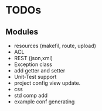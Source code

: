 # TODOs

## Modules

* resources (makefil, route, upload)
* ACL
* REST (json,xml)
* Exception class
* add getter and setter
* Unit-Test support
* project config view update.
* css
* std comp add
* example conf generating 
